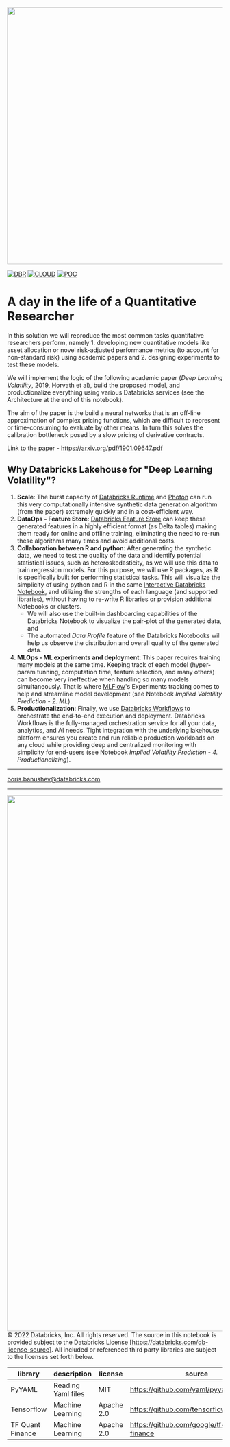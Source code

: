 <img src=https://d1r5llqwmkrl74.cloudfront.net/notebooks/fsi/fs-lakehouse-logo-transparent.png width="600px">

[![DBR](https://img.shields.io/badge/DBR-10.4ML-red?logo=databricks&style=for-the-badge)](https://docs.databricks.com/release-notes/runtime/10.4ml.html)
[![CLOUD](https://img.shields.io/badge/CLOUD-ALL-blue?logo=googlecloud&style=for-the-badge)](https://cloud.google.com/databricks)
[![POC](https://img.shields.io/badge/POC-10_days-green?style=for-the-badge)](https://databricks.com/try-databricks)

# A day in the life of a Quantitative Researcher

In this solution we will reproduce the most common tasks quantitative researchers perform, namely 1. developing new quantitative models like asset allocation or novel risk-adjusted performance metrics (to account for non-standard risk) using academic papers and 2. designing experiments to test these models.

We will implement the logic of the following academic paper (_Deep Learning Volatility_, 2019, Horvath et al), build the proposed model, and productionalize everything using various Databricks services (see the Architecture at the end of this notebook).

The aim of the paper is the build a neural networks that is an off-line approximation of complex pricing functions, which are difficult to represent or time-consuming to evaluate by other means. In turn this solves the calibration bottleneck posed by a slow pricing of derivative contracts.

Link to the paper - https://arxiv.org/pdf/1901.09647.pdf

## Why Databricks Lakehouse for "Deep Learning Volatility"?

1. **Scale**: The burst capacity of [Databricks Runtime](https://docs.databricks.com/runtime/mlruntime.html) and [Photon](https://www.databricks.com/product/photon) can run this very computationally intensive synthetic data generation algorithm (from the paper) extremely quickly and in a cost-efficient way.
2. **DataOps - Feature Store**: [Databricks Feature Store](https://databricks.com/blog/2022/04/29/announcing-general-availability-of-databricks-feature-store.html) can keep these generated features in a highly efficient format (as Delta tables) making them ready for online and offline training, eliminating the need to re-run these algorithms many times and avoid additional costs.
3. **Collaboration between R and python**: After generating the synthetic data, we need to test the quality of the data and identify potential statistical issues, such as heteroskedasticity, as we will use this data to train regression models. For this purpose, we will use R packages, as R is specifically built for performing statistical tasks. This will visualize the simplicity of using python and R in the same [Interactive Databricks Notebook](https://databricks.com/product/collaborative-notebooks), and utilizing the strengths of each language (and supported libraries), without having to re-write R libraries or provision additional Notebooks or clusters.
    - We will also use the built-in dashboarding capabilities of the Databricks Notebook to visualize the pair-plot of the generated data, and
    - The automated *Data Profile* feature of the Databricks Notebooks will help us observe the distribution and overall quality of the generated data.
4. **MLOps - ML experiments and deployment**: This paper requires training many models at the same time. Keeping track of each model (hyper-param tunning, computation time, feature selection, and many others) can become very ineffective when handling so many models simultaneously. That is where [MLFlow](https://databricks.com/product/managed-mlflow)'s Experiments tracking comes to help and streamline model development (see Notebook *Implied Volatility Prediction - 2. ML*).
5. **Productionalization**: Finally, we use [Databricks Workflows](https://databricks.com/blog/2022/05/10/introducing-databricks-workflows.html) to orchestrate the end-to-end execution and deployment. Databricks Workflows is the fully-managed orchestration service for all your data, analytics, and AI needs. Tight integration with the underlying lakehouse platform ensures you create and run reliable production workloads on any cloud while providing deep and centralized monitoring with simplicity for end-users (see Notebook *Implied Volatility Prediction - 4. Productionalizing*).


___
<boris.banushev@databricks.com>

___


<img src='https://bbb-databricks-demo-assets.s3.amazonaws.com/IV_arch.png' style="float: left" width="1250px" />

___

&copy; 2022 Databricks, Inc. All rights reserved. The source in this notebook is provided subject to the Databricks License [https://databricks.com/db-license-source].  All included or referenced third party libraries are subject to the licenses set forth below.

| library                                | description             | license    | source                                              |
|----------------------------------------|-------------------------|------------|-----------------------------------------------------|
| PyYAML                                 | Reading Yaml files      | MIT        | https://github.com/yaml/pyyaml                      |
| Tensorflow                             | Machine Learning        | Apache 2.0 | https://github.com/tensorflow/tensorflow            |
| TF Quant Finance                       | Machine Learning        | Apache 2.0 | https://github.com/google/tf-quant-finance          |